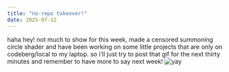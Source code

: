 ```yaml
---
title: "no-repo takeover!"
date: 2025-07-12
---
```

haha hey! not much to show for this week, made a censored summoning circle shader and have been working on some little projects that are only on codeberg/local to my laptop. so i'll just try to post that gif for the next thirty minutes and remember to have more to say next week!
![yay](/assets/gif/fxx1.gif)

